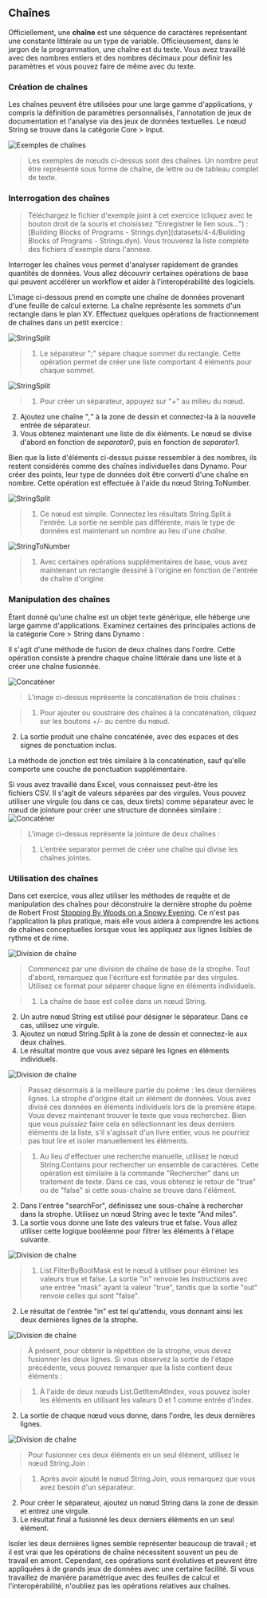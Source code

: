 

## Chaînes

Officiellement, une **chaîne** est une séquence de caractères représentant une constante littérale ou un type de variable. Officieusement, dans le jargon de la programmation, une chaîne est du texte. Vous avez travaillé avec des nombres entiers et des nombres décimaux pour définir les paramètres et vous pouvez faire de même avec du texte.

### Création de chaînes

Les chaînes peuvent être utilisées pour une large gamme d'applications, y compris la définition de paramètres personnalisés, l'annotation de jeux de documentation et l'analyse via des jeux de données textuelles. Le nœud String se trouve dans la catégorie Core > Input.

![Exemples de chaînes](images/4-4/4-4-1-005.jpg)

> Les exemples de nœuds ci-dessus sont des chaînes. Un nombre peut être représenté sous forme de chaîne, de lettre ou de tableau complet de texte.

### Interrogation des chaînes

> Téléchargez le fichier d'exemple joint à cet exercice (cliquez avec le bouton droit de la souris et choisissez "Enregistrer le lien sous...") : [Building Blocks of Programs - Strings.dyn](datasets/4-4/Building Blocks of Programs - Strings.dyn). Vous trouverez la liste complète des fichiers d'exemple dans l'annexe.

Interroger les chaînes vous permet d'analyser rapidement de grandes quantités de données. Vous allez découvrir certaines opérations de base qui peuvent accélérer un workflow et aider à l'interopérabilité des logiciels.

L'image ci-dessous prend en compte une chaîne de données provenant d'une feuille de calcul externe. La chaîne représente les sommets d'un rectangle dans le plan XY. Effectuez quelques opérations de fractionnement de chaînes dans un petit exercice :

![StringSplit](images/4-4/4-4-1-001.jpg)

> 1. Le séparateur ";" sépare chaque sommet du rectangle. Cette opération permet de créer une liste comportant 4 éléments pour chaque sommet.

![StringSplit](images/4-4/4-4-1-003.jpg)

> 1. Pour créer un séparateur, appuyez sur "*+*" au milieu du nœud.
2. Ajoutez une chaîne "*,*" à la zone de dessin et connectez-la à la nouvelle entrée de séparateur.
3. Vous obtenez maintenant une liste de dix éléments. Le nœud se divise d'abord en fonction de *separator0*, puis en fonction de *separator1*.

Bien que la liste d'éléments ci-dessus puisse ressembler à des nombres, ils restent considérés comme des chaînes individuelles dans Dynamo. Pour créer des points, leur type de données doit être converti d'une chaîne en nombre. Cette opération est effectuée à l'aide du nœud String.ToNumber.

![StringSplit](images/4-4/4-4-1-002.jpg)

> 1. Ce nœud est simple. Connectez les résultats String.Split à l'entrée. La sortie ne semble pas différente, mais le type de données est maintenant un *nombre* au lieu d'une *chaîne*.

![StringToNumber](images/4-4/4-4-1-004.jpg)

> 1. Avec certaines opérations supplémentaires de base, vous avez maintenant un rectangle dessiné à l'origine en fonction de l'entrée de chaîne d'origine.

### Manipulation des chaînes

Étant donné qu'une chaîne est un objet texte générique, elle héberge une large gamme d'applications. Examinez certaines des principales actions de la catégorie Core > String dans Dynamo :

Il s'agit d'une méthode de fusion de deux chaînes dans l'ordre. Cette opération consiste à prendre chaque chaîne littérale dans une liste et à créer une chaîne fusionnée.

![Concaténer](images/4-4/4-4-1-007.jpg)

> L'image ci-dessus représente la concaténation de trois chaînes :

> 1. Pour ajouter ou soustraire des chaînes à la concaténation, cliquez sur les boutons +/- au centre du nœud.
2. La sortie produit une chaîne concaténée, avec des espaces et des signes de ponctuation inclus.

La méthode de jonction est très similaire à la concaténation, sauf qu'elle comporte une couche de ponctuation supplémentaire.

Si vous avez travaillé dans Excel, vous connaissez peut-être les fichiers CSV. Il s'agit de valeurs séparées par des virgules. Vous pouvez utiliser une virgule (ou dans ce cas, deux tirets) comme séparateur avec le nœud de jointure pour créer une structure de données similaire : ![Concaténer](images/4-4/4-4-1-006.jpg)

> L'image ci-dessus représente la jointure de deux chaînes :

> 1. L'entrée separator permet de créer une chaîne qui divise les chaînes jointes.

### Utilisation des chaînes

Dans cet exercice, vous allez utiliser les méthodes de requête et de manipulation des chaînes pour déconstruire la dernière strophe du poème de Robert Frost [Stopping By Woods on a Snowy Evening](http://www.poetryfoundation.org/poem/171621). Ce n'est pas l'application la plus pratique, mais elle vous aidera à comprendre les actions de chaînes conceptuelles lorsque vous les appliquez aux lignes lisibles de rythme et de rime.

![Division de chaîne](images/4-4/4-4-4/00.jpg)

> Commencez par une division de chaîne de base de la strophe. Tout d'abord, remarquez que l'écriture est formatée par des virgules. Utilisez ce format pour séparer chaque ligne en éléments individuels.

> 1. La chaîne de base est collée dans un nœud String.
2. Un autre nœud String est utilisé pour désigner le séparateur. Dans ce cas, utilisez une virgule.
3. Ajoutez un nœud String.Split à la zone de dessin et connectez-le aux deux chaînes.
4. Le résultat montre que vous avez séparé les lignes en éléments individuels.

![Division de chaîne](images/4-4/4-4-4/01.jpg)

> Passez désormais à la meilleure partie du poème : les deux dernières lignes. La strophe d'origine était un élément de données. Vous avez divisé ces données en éléments individuels lors de la première étape. Vous devez maintenant trouver le texte que vous recherchez. Bien que vous *puissiez* faire cela en sélectionnant les deux derniers éléments de la liste, s'il s'agissait d'un livre entier, vous ne pourriez pas tout lire et isoler manuellement les éléments.

> 1. Au lieu d'effectuer une recherche manuelle, utilisez le nœud String.Contains pour rechercher un ensemble de caractères. Cette opération est similaire à la commande "Rechercher" dans un traitement de texte. Dans ce cas, vous obtenez le retour de "true" ou de "false" si cette sous-chaîne se trouve dans l'élément.
2. Dans l'entrée "searchFor", définissez une sous-chaîne à rechercher dans la strophe. Utilisez un nœud String avec le texte "And miles".
3. La sortie vous donne une liste des valeurs true et false. Vous allez utiliser cette logique booléenne pour filtrer les éléments à l'étape suivante.

![Division de chaîne](images/4-4/4-4-4/02.jpg)

> 1. List.FilterByBoolMask est le nœud à utiliser pour éliminer les valeurs true et false. La sortie "in" renvoie les instructions avec une entrée "mask" ayant la valeur "true", tandis que la sortie "out" renvoie celles qui sont "false".
2. Le résultat de l'entrée "in" est tel qu'attendu, vous donnant ainsi les deux dernières lignes de la strophe.

![Division de chaîne](images/4-4/4-4-4/03.jpg)

> À présent, pour obtenir la répétition de la strophe, vous devez fusionner les deux lignes. Si vous observez la sortie de l'étape précédente, vous pouvez remarquer que la liste contient deux éléments :

> 1. À l'aide de deux nœuds List.GetItemAtIndex, vous pouvez isoler les éléments en utilisant les valeurs 0 et 1 comme entrée d'index.
2. La sortie de chaque nœud vous donne, dans l'ordre, les deux dernières lignes.

![Division de chaîne](images/4-4/4-4-4/04.jpg)

> Pour fusionner ces deux éléments en un seul élément, utilisez le nœud String.Join :

> 1. Après avoir ajouté le nœud String.Join, vous remarquez que vous avez besoin d'un séparateur.
2. Pour créer le séparateur, ajoutez un nœud String dans la zone de dessin et entrez une virgule.
3. Le résultat final a fusionné les deux derniers éléments en un seul élément.

Isoler les deux dernières lignes semble représenter beaucoup de travail ; et il est vrai que les opérations de chaîne nécessitent souvent un peu de travail en amont. Cependant, ces opérations sont évolutives et peuvent être appliquées à de grands jeux de données avec une certaine facilité. Si vous travaillez de manière paramétrique avec des feuilles de calcul et l'interopérabilité, n'oubliez pas les opérations relatives aux chaînes.

